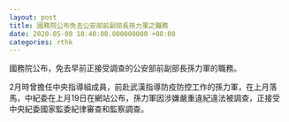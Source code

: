```yaml
---
layout: post
title: 國務院公布免去公安部前副部長孫力軍之職務
date: 2020-05-08 10:40:08.000000000 +08:00
categories: rthk
---
```


國務院公布，免去早前正接受調查的公安部前副部長孫力軍的職務。

2月時曾擔任中央指導組成員，前赴武漢指導防疫防控工作的孫力軍，在上月落馬，中紀委在上月19日在網站公布，孫力軍因涉嫌嚴重違紀違法被調查，正接受中央紀委國家監委紀律審查和監察調查。
